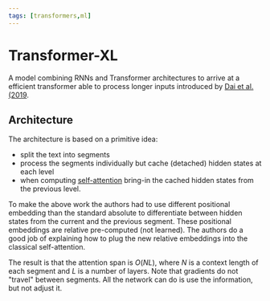 ```yaml
---
tags: [transformers,ml]
---
```

# Transformer-XL


A model combining RNNs and Transformer architectures to arrive at a efficient
transformer able to process longer inputs introduced by [Dai et al.
(2019](https://arxiv.org/abs/1901.02860).

## Architecture

The architecture is based on a primitive idea:
- split the text into segments
- process the segments individually but cache (detached) hidden states at each
  level
- when computing [self-attention](./transformer_self_attention.md) bring-in the
  cached hidden states from the previous level.

To make the above work the authors had to use different positional embedding
than the standard absolute to differentiate between hidden states from the
current and the previous segment. These positional embeddings are relative
pre-computed (not learned). The authors do a good job of explaining how to plug
the new relative embeddings into the classical self-attention.

The result is that the attention span is $O(NL)$, where $N$ is a context length
of each segment and $L$ is a number of layers. Note that gradients do not
"travel" between segments. All the network can do is use the information, but
not adjust it.
